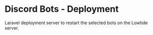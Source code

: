 # Discord Bots - Deployment

Laravel deployment server to restart the selected bots on the Lowtide server.
